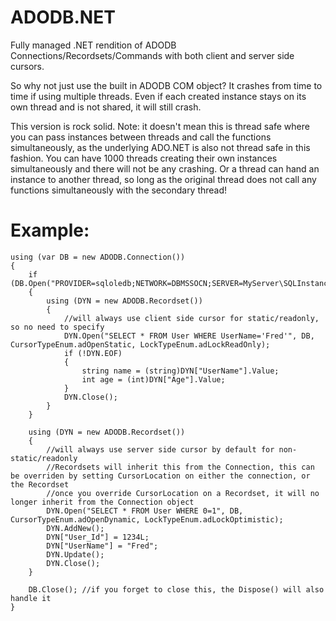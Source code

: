 # ADODB.NET
Fully managed .NET rendition of ADODB Connections/Recordsets/Commands with both client and server side cursors.

So why not just use the built in ADODB COM object? It crashes from time to time if using multiple threads. Even if each created instance stays on its own thread and is not shared, it will still crash.

This version is rock solid.  Note: it doesn't mean this is thread safe where you can pass instances between threads and call the functions simultaneously, as the underlying ADO.NET is also not thread safe in this fashion. You can have 1000 threads creating their own instances simultaneously and there will not be any crashing. Or a thread can hand an instance to another thread, so long as the original thread does not call any functions simultaneously with the secondary thread!

# Example:
```
using (var DB = new ADODB.Connection())
{
    if (DB.Open("PROVIDER=sqloledb;NETWORK=DBMSSOCN;SERVER=MyServer\SQLInstance;DATABASE=coverstone;UID=coverstone;PWD=xxxxxxxxxxxxxxx"))
    {
        using (DYN = new ADODB.Recordset())
        {
            //will always use client side cursor for static/readonly, so no need to specify
            DYN.Open("SELECT * FROM User WHERE UserName='Fred'", DB, CursorTypeEnum.adOpenStatic, LockTypeEnum.adLockReadOnly);
            if (!DYN.EOF)
            {
                string name = (string)DYN["UserName"].Value;
                int age = (int)DYN["Age"].Value;
            }
            DYN.Close();
        }
    }

    using (DYN = new ADODB.Recordset())
    {
        //will always use server side cursor by default for non-static/readonly
        //Recordsets will inherit this from the Connection, this can be overriden by setting CursorLocation on either the connection, or the Recordset
        //once you override CursorLocation on a Recordset, it will no longer inherit from the Connection object
        DYN.Open("SELECT * FROM User WHERE 0=1", DB, CursorTypeEnum.adOpenDynamic, LockTypeEnum.adLockOptimistic);
        DYN.AddNew();
        DYN["User_Id"] = 1234L;
        DYN["UserName"] = "Fred";
        DYN.Update();
        DYN.Close();
    }
    
    DB.Close(); //if you forget to close this, the Dispose() will also handle it
}
```
